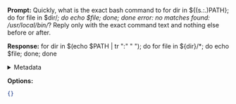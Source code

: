**Prompt:**
Quickly, what is the exact bash command to for dir in ${(s.:.)PATH}; do for file in $dir/*; do echo $file; done; done error: no matches found: /usr/local/bin/*?
Reply only with the exact command text and nothing else before or after.

**Response:**
for dir in $(echo $PATH | tr ":" " "); do for file in ${dir}/*; do echo $file; done; done

<details><summary>Metadata</summary>

- Duration: 1871 ms
- Datetime: 2023-07-15T11:19:08.612897
- Model: gpt-4-0613

</details>

**Options:**
```json
{}
```

